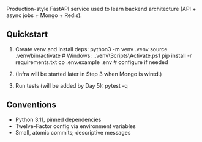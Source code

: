 Production-style FastAPI service used to learn backend architecture (API + async jobs + Mongo + Redis).

## Quickstart
1) Create venv and install deps:
   python3 -m venv .venv
   source .venv/bin/activate   # Windows: .\.venv\Scripts\Activate.ps1
   pip install -r requirements.txt
   cp .env.example .env  # configure if needed

2) (Infra will be started later in Step 3 when Mongo is wired.)

3) Run tests (will be added by Day 5):
   pytest -q

## Conventions
- Python 3.11, pinned dependencies
- Twelve-Factor config via environment variables
- Small, atomic commits; descriptive messages

